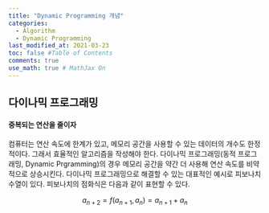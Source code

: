 ```yaml
---
title: "Dynamic Programming 개념"
categories: 
  - Algorithm
  - Dynamic Programming
last_modified_at: 2021-03-23
toc: false #Table of Contents
comments: true
use_math: true # MathJax On
---
```


## 다이나믹 프로그래밍

#### 중복되는 연산을 줄이자

컴퓨터는 연산 속도에 한계가 있고, 메모리 공간을 사용할 수 있는 데이터의 개수도 한정적이다. 그래서 효율적인 알고리즘을 작성해야 한다.  다이나믹 프로그래밍(동적 프로그래밍, Dynamic Prgramming)의 경우 메모리 공간을 약간 더 사용해 연산 속도를 비약적으로 상승시킨다. 다이나믹 프로그래밍으로 해결할 수 있는 대표적인 예시로 피보나치 수열이 있다. 피보나치의 점화식은 다음과 같이 표현할 수 있다. 

$$a_{n+2} = f(a_{n+1}, a_n) = a_{n+1} + a_n $$
